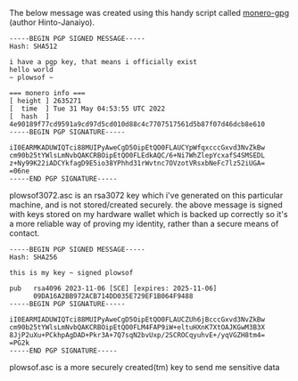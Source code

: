 The below message was created using this handy script called [monero-gpg](https://github.com/hinto-janaiyo/monero-gpg) (author Hinto-Janaiyo).
```
-----BEGIN PGP SIGNED MESSAGE-----
Hash: SHA512

i have a pgp key, that means i officially exist
hello world
~ plowsof ~ 

=== monero info ===
[ height ] 2635271
[  time  ] Tue 31 May 04:53:55 UTC 2022
[  hash  ] 4e90189f77cd9591a9cd97d5cd010d88c4c7707517561d5b87f07d46dcb8e610
-----BEGIN PGP SIGNATURE-----

iI0EARMKADUWIQTci88MUIPyAweCgD5OipEtQO0FLAUCYpWfqxcccGxvd3NvZkBw
cm90b25tYWlsLmNvbQAKCRBOipEtQO0FLEdkAQC/6+Ni7WhZlepYcxafS4SMSEDL
z+Ny99K22iADCYkfagD9E5io38YPhhd31rWvtnc7OVzotVRsxbNeFc7lz52iUGA=
=06ne
-----END PGP SIGNATURE-----
```

plowsof3072.asc is an rsa3072 key which i've generated on this particular machine, and is not stored/created securely. the above message is signed with keys stored on my hardware wallet which is backed up correctly so it's a more reliable way of proving my identity, rather than a secure means of contact.

```
-----BEGIN PGP SIGNED MESSAGE-----
Hash: SHA256

this is my key ~ signed plowsof

pub   rsa4096 2023-11-06 [SCE] [expires: 2025-11-06]
      09DA16A2BB972ACB714DD035E729EF1B064F9488
-----BEGIN PGP SIGNATURE-----

iI0EARMIADUWIQTci88MUIPyAweCgD5OipEtQO0FLAUCZUh6jBcccGxvd3NvZkBw
cm90b25tYWlsLmNvbQAKCRBOipEtQO0FLM4FAP9iW+eltuHXnK7XtOAJKGwM3B3X
8JjP2uXu+PCkhpAgDAD+Pkr3A+7Q7sqN2bvUxp/2SCROCqyuhvE+/yqVGZH8tm4=
=PG2k
-----END PGP SIGNATURE-----
```
plowsof.asc is a more securely created(tm) key to send me sensitive data
